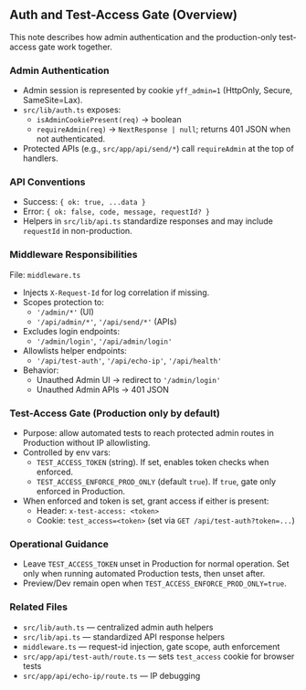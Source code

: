 ## Auth and Test-Access Gate (Overview)

This note describes how admin authentication and the production-only test-access gate work together.

### Admin Authentication

- Admin session is represented by cookie `yff_admin=1` (HttpOnly, Secure, SameSite=Lax).
- `src/lib/auth.ts` exposes:
  - `isAdminCookiePresent(req)` → boolean
  - `requireAdmin(req)` → `NextResponse | null`; returns 401 JSON when not authenticated.
- Protected APIs (e.g., `src/app/api/send/*`) call `requireAdmin` at the top of handlers.

### API Conventions

- Success: `{ ok: true, ...data }`
- Error: `{ ok: false, code, message, requestId? }`
- Helpers in `src/lib/api.ts` standardize responses and may include `requestId` in non-production.

### Middleware Responsibilities

File: `middleware.ts`

- Injects `X-Request-Id` for log correlation if missing.
- Scopes protection to:
  - `'/admin/*'` (UI)
  - `'/api/admin/*'`, `'/api/send/*'` (APIs)
- Excludes login endpoints:
  - `'/admin/login'`, `'/api/admin/login'`
- Allowlists helper endpoints:
  - `'/api/test-auth'`, `'/api/echo-ip'`, `'/api/health'`
- Behavior:
  - Unauthed Admin UI → redirect to `'/admin/login'`
  - Unauthed Admin APIs → 401 JSON

### Test-Access Gate (Production only by default)

- Purpose: allow automated tests to reach protected admin routes in Production without IP allowlisting.
- Controlled by env vars:
  - `TEST_ACCESS_TOKEN` (string). If set, enables token checks when enforced.
  - `TEST_ACCESS_ENFORCE_PROD_ONLY` (default `true`). If `true`, gate only enforced in Production.
- When enforced and token is set, grant access if either is present:
  - Header: `x-test-access: <token>`
  - Cookie: `test_access=<token>` (set via `GET /api/test-auth?token=...`)

### Operational Guidance

- Leave `TEST_ACCESS_TOKEN` unset in Production for normal operation. Set only when running automated Production tests, then unset after.
- Preview/Dev remain open when `TEST_ACCESS_ENFORCE_PROD_ONLY=true`.

### Related Files

- `src/lib/auth.ts` — centralized admin auth helpers
- `src/lib/api.ts` — standardized API response helpers
- `middleware.ts` — request-id injection, gate scope, auth enforcement
- `src/app/api/test-auth/route.ts` — sets `test_access` cookie for browser tests
- `src/app/api/echo-ip/route.ts` — IP debugging


